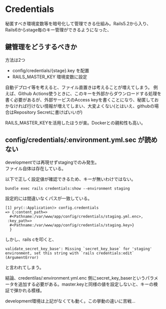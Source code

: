 # Credentials

秘匿すべき環境変数等を暗号化して管理できる仕組み。Rails5.2から入り、Rails6からstage毎のキー管理ができるようになった、

## 鍵管理をどうするべきか

方法は2つ
- config/credentials/{stage}.key を配置
- RAILS_MASTER_KEY 環境変数に設定

自動デプロイ等を考えると、ファイル直置きは考えることが増えてしまう。
例えば、Github Actions使うときに、このキーを外部からダウンロードする処理を書く必要があるが、外部サービスのAccess keyを書くことになり、秘匿しておかなければ行けない情報が増えてしまい、大変よくない(とはいえ、githubの場合はRepository Secretに書けばいいが)

RAILS_MASTER_KEYを活用したほうが楽。Dockerとの親和性も高い。

## config/credentials/:environment.yml.sec が読めない

developmentでは再現せずstagingでのみ発生。  
ファイル自体は存在している。


以下で正しく設定値が確認できるため、キーが無いわけではない。
```
bundle exec rails credentials:show --environment staging
```

設定的には間違いなくパスが一致している。

```
[1] pry(::Application)> config.credentials
=> {:content_path=>
  #<Pathname:/var/www/app/config/credentials/staging.yml.enc>,
 :key_path=>
  #<Pathname:/var/www/app/config/credentials/staging.key>}
  }
```

しかし、rails cを叩くと、

```
validate_secret_key_base': Missing `secret_key_base` for 'staging' environment, set this string with `rails credentials:edit` (ArgumentError)
```

と言われてしまう。

結論、credentilas/:environment.yml.enc 側にsecret_key_baserというパラメータを追加する必要がある。master.keyと同様の値を設定しないと、キーの検証で弾かれる模様。

development環境は上記がなくても動く。この挙動の違いに苦戦...
